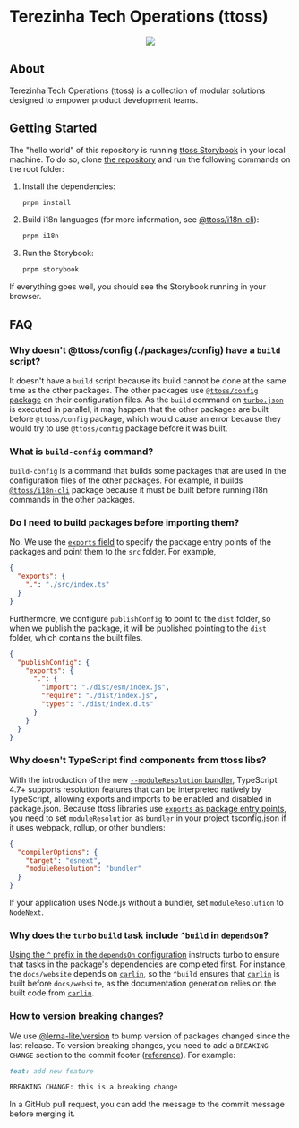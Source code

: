 # Terezinha Tech Operations (ttoss)

<p align="center">
  <img src="https://cdn.triangulos.tech/assets/terezinha_500x500_da67d70b65.webp" />
  
</p>

## About

Terezinha Tech Operations (ttoss) is a collection of modular solutions designed to empower product development teams.

## Getting Started

The "hello world" of this repository is running [ttoss Storybook](https://storybook.ttoss.dev/) in your local machine. To do so, clone [the repository](https://github.com/ttoss/ttoss) and run the following commands on the root folder:

1. Install the dependencies:

   ```sh
   pnpm install
   ```

1. Build i18n languages (for more information, see [@ttoss/i18n-cli](https://ttoss.dev/docs/modules/packages/i18n-cli/)):

   ```sh
   pnpm i18n
   ```

1. Run the Storybook:

   ```sh
   pnpm storybook
   ```

If everything goes well, you should see the Storybook running in your browser.

## FAQ

### Why doesn't @ttoss/config (./packages/config) have a `build` script?

It doesn't have a `build` script because its build cannot be done at the same time as the other packages. The other packages use [`@ttoss/config` package](https://ttoss.dev/docs/modules/packages/config/) on their configuration files. As the `build` command on [`turbo.json`](https://github.com/ttoss/ttoss/blob/main/turbo.json) is executed in parallel, it may happen that the other packages are built before `@ttoss/config` package, which would cause an error because they would try to use `@ttoss/config` package before it was built.

### What is `build-config` command?

`build-config` is a command that builds some packages that are used in the configuration files of the other packages. For example, it builds [`@ttoss/i18n-cli`](https://ttoss.dev/docs/modules/packages/i18n-cli/) package because it must be built before running i18n commands in the other packages.

### Do I need to build packages before importing them?

No. We use the [`exports` field](https://nodejs.org/api/packages.html#package-entry-points) to specify the package entry points of the packages and point them to the `src` folder. For example,

```json
{
  "exports": {
    ".": "./src/index.ts"
  }
}
```

Furthermore, we configure `publishConfig` to point to the `dist` folder, so when we publish the package, it will be published pointing to the `dist` folder, which contains the built files.

```json
{
  "publishConfig": {
    "exports": {
      ".": {
        "import": "./dist/esm/index.js",
        "require": "./dist/index.js",
        "types": "./dist/index.d.ts"
      }
    }
  }
}
```

### Why doesn't TypeScript find components from ttoss libs?

With the introduction of the new [`--moduleResolution` bundler](https://devblogs.microsoft.com/typescript/announcing-typescript-5-0-beta/#moduleresolution-bundler), TypeScript 4.7+ supports resolution features that can be interpreted natively by TypeScript, allowing exports and imports to be enabled and disabled in package.json. Because ttoss libraries use [`exports` as package entry points](https://nodejs.org/api/packages.html#package-entry-points), you need to set `moduleResolution` as `bundler` in your project tsconfig.json if it uses webpack, rollup, or other bundlers:

```json
{
  "compilerOptions": {
    "target": "esnext",
    "moduleResolution": "bundler"
  }
}
```

If your application uses Node.js without a bundler, set `moduleResolution` to `NodeNext`.

### Why does the `turbo` `build` task include `^build` in `dependsOn`?

[Using the `^` prefix in the `dependsOn` configuration](https://turbo.build/repo/docs/reference/configuration#dependson) instructs turbo to ensure that tasks in the package's dependencies are completed first. For instance, the `docs/website` depends on [`carlin`](https://ttoss.dev/docs/carlin/), so the `^build` ensures that [`carlin`](https://ttoss.dev/docs/carlin/) is built before `docs/website`, as the documentation generation relies on the built code from [`carlin`](https://ttoss.dev/docs/carlin/).

### How to version breaking changes?

We use [@lerna-lite/version](https://github.com/lerna-lite/lerna-lite/tree/main/packages/version#readme) to bump version of packages changed since the last release. To version breaking changes, you need to add a `BREAKING CHANGE` section to the commit footer ([reference](https://github.com/lerna/lerna/issues/2668#issuecomment-1467902595)). For example:

```markdown
feat: add new feature

BREAKING CHANGE: this is a breaking change
```

In a GitHub pull request, you can add the message to the commit message before merging it.
